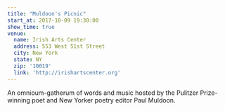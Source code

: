 ```yaml
---
title: "Muldoon's Picnic"
start_at: 2017-10-09 19:30:00
show_time: true
venue:
  name: Irish Arts Center
  address: 553 West 51st Street
  city: New York
  state: NY
  zip: '10019'
  link: 'http://irishartscenter.org'
---
```



An omnioum-gatherum of words and music hosted by the Pulitzer Prize-winning poet and New Yorker poetry editor Paul Muldoon.